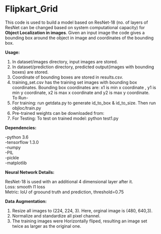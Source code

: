 # Flipkart_Grid

This code is used to build a model based on ResNet-18 (no. of layers of ResNet can be changed based on system computational capacity) for **Object Localization in images**. Given an input image the code gives a bounding box around the object in image and coordinates of the bounding box. 

**Usage:**
1. In dataset/images directory, input images are stored.
2. In dataset/prediction directory, predicted output(images with bounding boxes) are stored.
3. Coordinate of bounding boxes are stored in results.csv.
4. training_set.csv has the training set images with bounding box coordinates. Bounding box coordinates are: x1 is min x coordinate , y1 is min y coordinate, x2 is max x coordinate and y2 is max y coordinate.  
To Run-   
1. For training: run getdata.py to generate id_to_box & id_to_size. Then run objloc/train.py
2. Pre-trained weights can be downloaded from: 
3. For Testing: To test on trained model: python test1.py  

**Dependencies:**

-python 3.6  
-tensorflow 1.3.0  
-numpy  
-PIL  
-pickle  
-matplotlib

**Neural Network Details:**

ResNet-18 is used with an additional 4 dimensional layer after it.  
Loss: smooth l1 loss  
Metric: IoU of groound truth and prediction, threshold=0.75

**Data Augmentation:**
1. Resize all images to (224, 224, 3). Here, orginal image is (480, 640,3).
2. Normalize and standardize all pixel channel.
3. The training images were Horizontally fliped, resulting an image set twice as larger as the original one.








